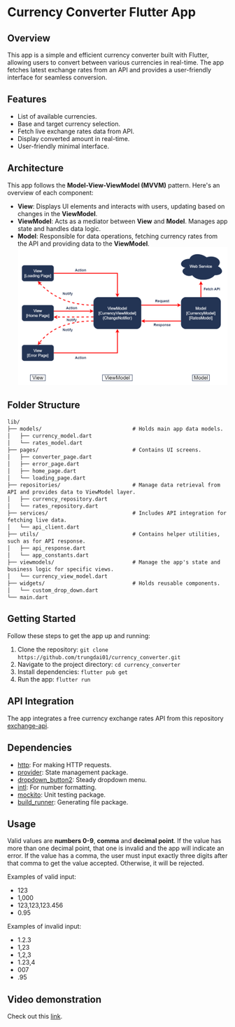 # Currency Converter Flutter App

## Overview
This app is a simple and efficient currency converter built with Flutter, allowing users to convert between various currencies in real-time. The app fetches latest exchange rates from an API and provides a user-friendly interface for seamless conversion.

## Features
- List of available currencies.
- Base and target currency selection.
- Fetch live exchange rates data from API.
- Display converted amount in real-time.
- User-friendly minimal interface.

## Architecture
This app follows the **Model-View-ViewModel (MVVM)** pattern. Here's an overview of each component:
- **View**: Displays UI elements and interacts with users, updating based on changes in the **ViewModel**.
- **ViewModel**: Acts as a mediator between **View** and **Model**. Manages app state and handles data logic. 
- **Model**: Responsible for data operations, fetching currency rates from the API and providing data to the **ViewModel**.
![Architecture](github/MVVM_architecture.png)

## Folder Structure
```
lib/
├── models/                             # Holds main app data models.
│   ├── currency_model.dart
│   └── rates_model.dart
├── pages/                              # Contains UI screens.
│   ├── converter_page.dart
│   ├── error_page.dart
│   ├── home_page.dart
│   └── loading_page.dart
├── repositories/                       # Manage data retrieval from API and provides data to ViewModel layer.
│   ├── currency_repository.dart
│   └── rates_repository.dart
├── services/                           # Includes API integration for fetching live data.
│   └── api_client.dart
├── utils/                              # Contains helper utilities, such as for API response. 
│   ├── api_response.dart
│   └── app_constants.dart
├── viewmodels/                         # Manage the app's state and business logic for specific views.
│   └── currency_view_model.dart
├── widgets/                            # Holds reusable components.
│   └── custom_drop_down.dart
└── main.dart
```

## Getting Started
Follow these steps to get the app up and running:
1. Clone the repository: ```git clone https://github.com/trungdai01/currency_converter.git```
2. Navigate to the project directory: ```cd currency_converter```
3. Install dependencies: ```flutter pub get```
4. Run the app: ```flutter run```

## API Integration
The app integrates a free currency exchange rates API from this repository [exchange-api](https://github.com/fawazahmed0/exchange-api).

## Dependencies
- [http](https://pub.dev/packages/http): For making HTTP requests.
- [provider](https://pub.dev/packages/provider): State management package.
- [dropdown_button2](https://pub.dev/packages/dropdown_button2): Steady dropdown menu.
- [intl](https://pub.dev/packages/intl): For number formatting.
- [mockito](https://pub.dev/packages/mockito): Unit testing package.
- [build_runner](https://pub.dev/packages/build_runner): Generating file package.
  
## Usage
Valid values are **numbers 0-9**, **comma** and **decimal point**. If the value has more than one decimal point, that one is invalid and the app will indicate an error. If the value has a comma, the user must input exactly three digits after that comma to get the value accepted. Otherwise, it will be rejected.

Examples of valid input:
- 123
- 1,000
- 123,123,123.456
- 0.95

Examples of invalid input:
- 1.2.3
- 1,23
- 1,2,3
- 1.23,4
- 007
- .95

## Video demonstration
Check out this [link](https://drive.google.com/file/d/1v9IQ5KgimmegiI7fs1wfXJY7Ww3J_dRJ/view?usp=drive_link). 